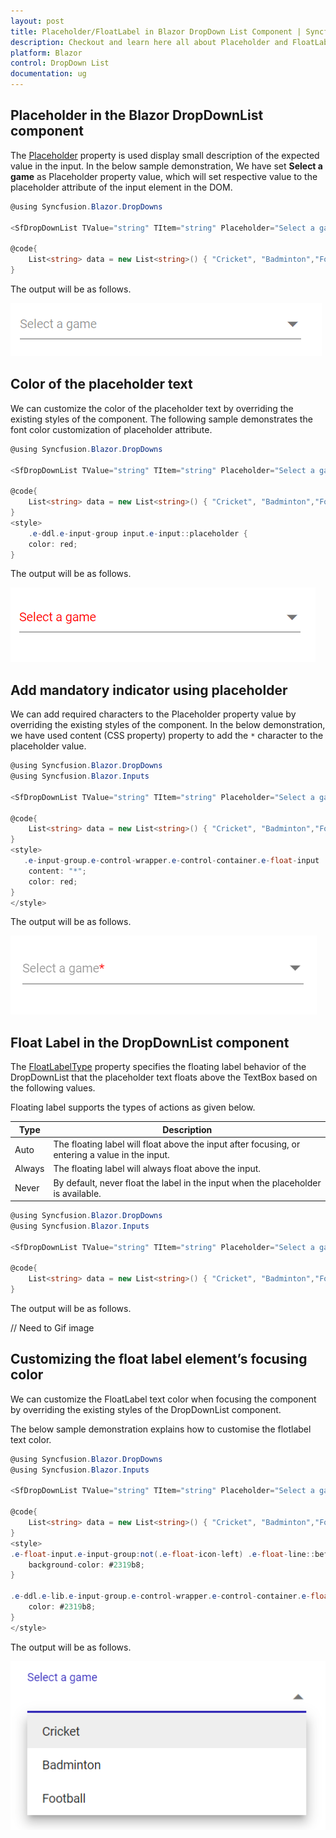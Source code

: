 ```yaml
---
layout: post
title: Placeholder/FloatLabel in Blazor DropDown List Component | Syncfusion
description: Checkout and learn here all about Placeholder and FloatLabel in Syncfusion Blazor DropDown List component and more.
platform: Blazor
control: DropDown List
documentation: ug
---
```


## Placeholder in the Blazor DropDownList component

The [Placeholder](https://help.syncfusion.com/cr/blazor/Syncfusion.Blazor.DropDowns.SfDropDownList-2.html#Syncfusion_Blazor_DropDowns_SfDropDownList_2_Placeholder) property is used display small description of the expected value in the input. In the below sample demonstration, We have set **Select a game** as Placeholder property value, which will set respective value to the placeholder attribute of the input element in the DOM.

```csharp
@using Syncfusion.Blazor.DropDowns

<SfDropDownList TValue="string" TItem="string" Placeholder="Select a game" DataSource="@data" Width="300px"></SfDropDownList>

@code{
    List<string> data = new List<string>() { "Cricket", "Badminton","Football" };
}
```

The output will be as follows.

![Blazor DropdownList with placeholder](./images/blazor_dropdown_placeholder.png)

## Color of the placeholder text

We can customize the color of the placeholder text by overriding the existing styles of the component. The following sample demonstrates the font color customization of placeholder attribute.

```csharp
@using Syncfusion.Blazor.DropDowns

<SfDropDownList TValue="string" TItem="string" Placeholder="Select a game" DataSource="@data" Width="300px"></SfDropDownList>

@code{
    List<string> data = new List<string>() { "Cricket", "Badminton","Football" };
}
<style>
    .e-ddl.e-input-group input.e-input::placeholder {
    color: red;
}
```

The output will be as follows.

![Blazor DropdownList with placeholder](./images/blazor_dropdown_placeholder_color.png)

## Add mandatory indicator using placeholder

We can add required characters to the Placeholder property value by overriding the existing styles of the component. In the below demonstration, we have used content (CSS property) property to add the `*` character to the placeholder value.

```csharp
@using Syncfusion.Blazor.DropDowns
@using Syncfusion.Blazor.Inputs

<SfDropDownList TValue="string" TItem="string" Placeholder="Select a game" FloatLabelType="FloatLabelType.Auto" DataSource="@data" Width="300px"></SfDropDownList>

@code{
    List<string> data = new List<string>() { "Cricket", "Badminton","Football" };
}
<style>
   .e-input-group.e-control-wrapper.e-control-container.e-float-input .e-float-text::after {
    content: "*";
    color: red;
}
</style>
```

The output will be as follows.

![Blazor DropdownList with placeholder with mandatory](./images/blazor_dropdown_placeholder_mandatory.png)

## Float Label in the DropDownList component

The [FloatLabelType](https://help.syncfusion.com/cr/blazor/Syncfusion.Blazor.DropDowns.SfDropDownList-2.html#Syncfusion_Blazor_DropDowns_SfDropDownList_2_FloatLabelType) property specifies the floating label behavior of the DropDownList that the placeholder text floats above the TextBox based on the following values.

Floating label supports the types of actions as given below.

Type     | Description
------------ | -------------
  Auto       | The floating label will float above the input after focusing, or entering a value in the input.
  Always     | The floating label will always float above the input.
  Never      | By default, never float the label in the input when the placeholder is available.


```csharp
@using Syncfusion.Blazor.DropDowns
@using Syncfusion.Blazor.Inputs

<SfDropDownList TValue="string" TItem="string" Placeholder="Select a game" FloatLabelType="FloatLabelType.Auto" DataSource="@data" Width="300px"></SfDropDownList>

@code{
    List<string> data = new List<string>() { "Cricket", "Badminton","Football" };
}
```

The output will be as follows.

// Need to Gif image

## Customizing the float label element’s focusing color

We can customize the FloatLabel text color when focusing the component by overriding the existing styles of the DropDownList component.

The below sample demonstration explains how to customise the flotlabel text color.

```csharp
@using Syncfusion.Blazor.DropDowns
@using Syncfusion.Blazor.Inputs

<SfDropDownList TValue="string" TItem="string" Placeholder="Select a game" FloatLabelType="FloatLabelType.Auto" DataSource="@data" Width="300px"></SfDropDownList>

@code{
    List<string> data = new List<string>() { "Cricket", "Badminton","Football" };
}
<style>
.e-float-input.e-input-group:not(.e-float-icon-left) .e-float-line::before,.e-float-input.e-control-wrapper.e-input-group:not(.e-float-icon-left) .e-float-line::before,.e-float-input.e-input-group:not(.e-float-icon-left) .e-float-line::after,.e-float-input.e-control-wrapper.e-input-group:not(.e-float-icon-left) .e-float-line::after {
    background-color: #2319b8;
}

.e-ddl.e-lib.e-input-group.e-control-wrapper.e-control-container.e-float-input.e-input-focus .e-float-text.e-label-top {
    color: #2319b8;
}
</style>
```

The output will be as follows.

![Blazor DropdownList with placeholder with color](./images/blazor_dropdown_placeholder_background.png)
